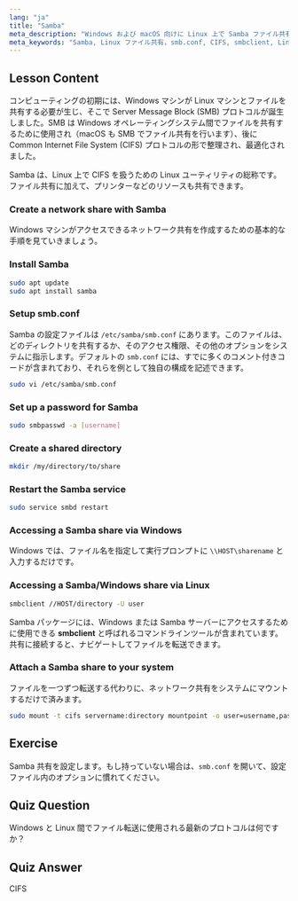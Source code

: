 ```yaml
---
lang: "ja"
title: "Samba"
meta_description: "Windows および macOS 向けに Linux 上で Samba ファイル共有を設定する方法を学びます。この初心者向けガイドでは、インストール、設定、共有へのアクセスについて説明します。さあ、始めましょう！"
meta_keywords: "Samba, Linux ファイル共有，smb.conf, CIFS, smbclient, Linux チュートリアル，初心者ガイド"
---
```


## Lesson Content

コンピューティングの初期には、Windows マシンが Linux マシンとファイルを共有する必要が生じ、そこで Server Message Block (SMB) プロトコルが誕生しました。SMB は Windows オペレーティングシステム間でファイルを共有するために使用され（macOS も SMB でファイル共有を行います）、後に Common Internet File System (CIFS) プロトコルの形で整理され、最適化されました。

Samba は、Linux 上で CIFS を扱うための Linux ユーティリティの総称です。ファイル共有に加えて、プリンターなどのリソースも共有できます。

### Create a network share with Samba

Windows マシンがアクセスできるネットワーク共有を作成するための基本的な手順を見ていきましょう。

### Install Samba

```bash
sudo apt update
sudo apt install samba
```

### Setup smb.conf

Samba の設定ファイルは `/etc/samba/smb.conf` にあります。このファイルは、どのディレクトリを共有するか、そのアクセス権限、その他のオプションをシステムに指示します。デフォルトの `smb.conf` には、すでに多くのコメント付きコードが含まれており、それらを例として独自の構成を記述できます。

```bash
sudo vi /etc/samba/smb.conf
```

### Set up a password for Samba

```bash
sudo smbpasswd -a [username]
```

### Create a shared directory

```bash
mkdir /my/directory/to/share
```

### Restart the Samba service

```bash
sudo service smbd restart
```

### Accessing a Samba share via Windows

Windows では、ファイル名を指定して実行プロンプトに `\\HOST\sharename` と入力するだけです。

### Accessing a Samba/Windows share via Linux

```bash
smbclient //HOST/directory -U user
```

Samba パッケージには、Windows または Samba サーバーにアクセスするために使用できる **smbclient** と呼ばれるコマンドラインツールが含まれています。共有に接続すると、ナビゲートしてファイルを転送できます。

### Attach a Samba share to your system

ファイルを一つずつ転送する代わりに、ネットワーク共有をシステムにマウントするだけで済みます。

```bash
sudo mount -t cifs servername:directory mountpoint -o user=username,pass=password
```

## Exercise

Samba 共有を設定します。もし持っていない場合は、`smb.conf` を開いて、設定ファイル内のオプションに慣れてください。

## Quiz Question

Windows と Linux 間でファイル転送に使用される最新のプロトコルは何ですか？

## Quiz Answer

CIFS
